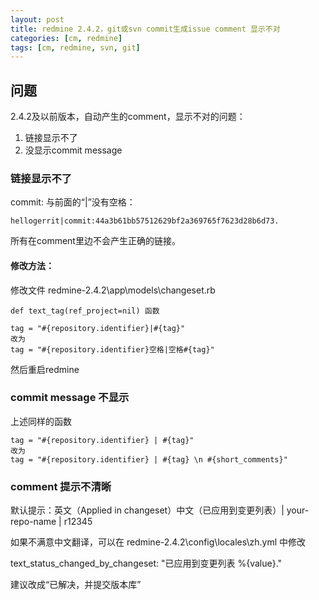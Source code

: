 ```yaml
---
layout: post
title: redmine 2.4.2，git或svn commit生成issue comment 显示不对
categories: [cm, redmine]
tags: [cm, redmine, svn, git]
---
```


## 问题

2.4.2及以前版本，自动产生的comment，显示不对的问题：

1. 链接显示不了
2. 没显示commit message

### 链接显示不了

commit:<hash> 与前面的“\|”没有空格：

```
hellogerrit|commit:44a3b61bb57512629bf2a369765f7623d28b6d73.
```

所有在comment里边不会产生正确的链接。

#### 修改方法：

修改文件 redmine-2.4.2\app\models\changeset.rb

```
def text_tag(ref_project=nil) 函数

tag = "#{repository.identifier}|#{tag}"
改为
tag = "#{repository.identifier}空格|空格#{tag}"
```

然后重启redmine




### commit message 不显示

上述同样的函数

```
tag = "#{repository.identifier} | #{tag}"
改为
tag = "#{repository.identifier} | #{tag} \n #{short_comments}"
```


### comment 提示不清晰

默认提示：英文（Applied in changeset）中文（已应用到变更列表）\| your-repo-name \| r12345

如果不满意中文翻译，可以在 redmine-2.4.2\config\locales\zh.yml 中修改

text_status_changed_by_changeset: "已应用到变更列表 %{value}."

建议改成“已解决，并提交版本库”



